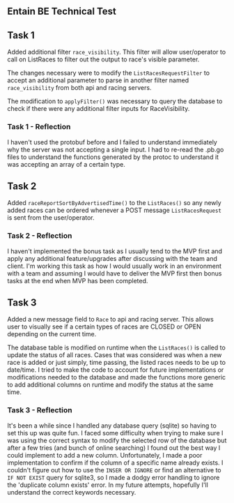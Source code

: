 ## Entain BE Technical Test

## Task 1
Added additional filter `race_visibility`. This filter will allow user/operator to call on ListRaces to filter out the output to race's visible parameter.

The changes necessary were to modify the `ListRacesRequestFilter` to accept an additional parameter to parse in another filter named `race_visibility` from both api and racing servers.

The modification to `applyFilter()` was necessary to query the database to check if there were any additional filter inputs for RaceVisibility.

### Task 1 - Reflection
I haven't used the protobuf before and I failed to understand immediately why the server was not accepting a single input. I had to re-read the .pb.go files to understand the functions generated by the protoc to understand it was accepting an array of a certain type.

## Task 2
Added `raceReportSortByAdvertisedTime()` to the `ListRaces()` so any newly added races can be ordered whenever a POST message `ListRacesRequest` is sent from the user/operator. 

### Task 2 - Reflection
I haven't implemented the bonus task as I usually tend to the MVP first and apply any additional feature/upgrades after discussing with the team and client. I'm working this task as how I would usually work in an environment with a team and assuming I would have to deliver the MVP first then bonus tasks at the end when MVP has been completed.

## Task 3
Added a new message field to `Race` to api and racing server. This allows user to visually see if a certain types of races are CLOSED or OPEN depending on the current time.

The database table is modified on runtime when the `ListRaces()` is called to update the status of all races. Cases that was considered was when a new race is added or just simply, time passing, the listed races needs to be up to date/time. I tried to make the code to account for future implementations or modifications needed to the database and made the functions more generic to add additional columns on runtime and modify the status at the same time.

### Task 3 - Reflection
It's been a while since I handled any database query (sqlite) so having to set this up was quite fun. I faced some difficulty when trying to make sure I was using the correct syntax to modify the selected row of the database but after a few tries (and bunch of online searching) I found out the best way I could implement to add a new column. Unfortunately, I made a poor implementation to confirm if the column of a specific name already exists. I couldn't figure out how to use the `INSER OR IGNORE` or find an alternative to `IF NOT EXIST` query for sqlite3, so I made a dodgy error handling to ignore the 'duplicate column exists' error. In my future attempts, hopefully I'll understand the correct keywords necessary. 
